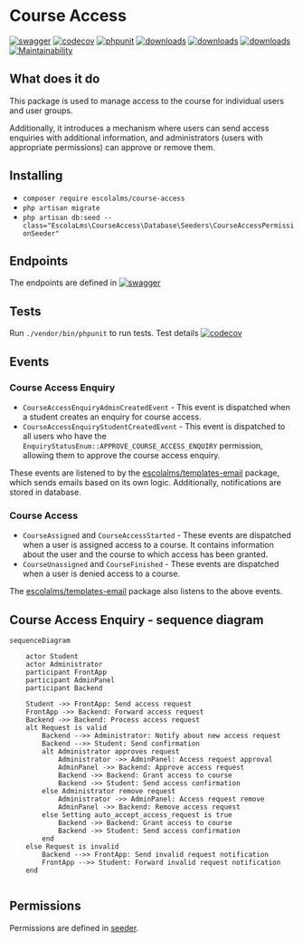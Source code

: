 # Course Access

[![swagger](https://img.shields.io/badge/documentation-swagger-green)](https://escolalms.github.io/Course-Access/)
[![codecov](https://codecov.io/gh/EscolaLMS/Course-Access/branch/main/graph/badge.svg?token=NRAN4R8AGZ)](https://codecov.io/gh/EscolaLMS/Course-Access)
[![phpunit](https://github.com/EscolaLMS/Course-Access/actions/workflows/test.yml/badge.svg)](https://github.com/EscolaLMS/Course-Access/actions/workflows/test.yml)
[![downloads](https://img.shields.io/packagist/dt/escolalms/course-access)](https://packagist.org/packages/escolalms/course-access)
[![downloads](https://img.shields.io/packagist/v/escolalms/course-access)](https://packagist.org/packages/escolalms/course-access)
[![downloads](https://img.shields.io/packagist/l/escolalms/course-access)](https://packagist.org/packages/escolalms/course-access)
[![Maintainability](https://api.codeclimate.com/v1/badges/0c9e2593fb30e2048f95/maintainability)](https://codeclimate.com/github/EscolaLMS/Course-Access/maintainability)

## What does it do

This package is used to manage access to the course for individual users and user groups. 

Additionally, it introduces a mechanism where users can send access enquiries with additional information, and administrators (users with appropriate permissions) can approve or remove them.

## Installing

- `composer require escolalms/course-access`
- `php artisan migrate`
- `php artisan db:seed --class="EscolaLms\CourseAccess\Database\Seeders\CourseAccessPermissionSeeder"`

## Endpoints

The endpoints are defined in [![swagger](https://img.shields.io/badge/documentation-swagger-green)](https://escolalms.github.io/Course-Access/)

## Tests

Run `./vendor/bin/phpunit` to run tests.
Test details [![codecov](https://codecov.io/gh/EscolaLMS/Course-Access/branch/main/graph/badge.svg?token=NRAN4R8AGZ)](https://codecov.io/gh/EscolaLMS/Course-Access)

## Events

### Course Access Enquiry
- `CourseAccessEnquiryAdminCreatedEvent` - This event is dispatched when a student creates an enquiry for course access.
- `CourseAccessEnquiryStudentCreatedEvent` - This event is dispatched to all users who have the `EnquiryStatusEnum::APPROVE_COURSE_ACCESS_ENQUIRY` permission, allowing them to approve the course access enquiry.

These events are listened to by the [escolalms/templates-email](https://github.com/EscolaLMS/Templates-Email/tree/main/src/CourseAccess) package, which sends emails based on its own logic. 
Additionally, notifications are stored in database.

### Course Access 
- `CourseAssigned` and `CourseAccessStarted` - These events are dispatched when a user is assigned access to a course. It contains information about the user and the course to which access has been granted.
- `CourseUnassigned` and `CourseFinished` - These events are dispatched when a user is denied access to a course.

The [escolalms/templates-email](https://github.com/EscolaLMS/Templates-Email/tree/main/src/Courses) package also listens to the above events.

## Course Access Enquiry - sequence diagram

```mermaid
sequenceDiagram

    actor Student
    actor Administrator
    participant FrontApp
    participant AdminPanel
    participant Backend

    Student ->> FrontApp: Send access request
    FrontApp ->> Backend: Forward access request
    Backend ->> Backend: Process access request
    alt Request is valid
        Backend -->> Administrator: Notify about new access request
        Backend -->> Student: Send confirmation
        alt Administrator approves request
            Administrator ->> AdminPanel: Access request approval
            AdminPanel ->> Backend: Approve access request
            Backend ->> Backend: Grant access to course
            Backend ->> Student: Send access confirmation
        else Administrator remove request
            Administrator ->> AdminPanel: Access request remove
            AdminPanel ->> Backend: Remove access request
        else Setting auto_accept_access_request is true
            Backend ->> Backend: Grant access to course
            Backend ->> Student: Send access confirmation
        end
    else Request is invalid
        Backend -->> FrontApp: Send invalid request notification
        FrontApp -->> Student: Forward invalid request notification
    end
    
```

## Permissions

Permissions are defined in [seeder](https://github.com/EscolaLMS/Course-Access/blob/main/database/seeders/CourseAccessPermissionSeeder.php).
